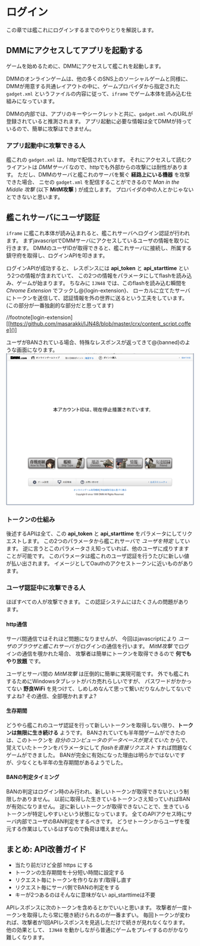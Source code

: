 # ログイン

この章では艦これにログインするまでのやりとりを解説します。

## DMMにアクセスしてアプリを起動する

ゲームを始めるために、DMMにアクセスして艦これを起動します。

DMMのオンラインゲームは、他の多くのSNS上のソーシャルゲームと同様に、
DMMが用意する共通レイアウトの中に、ゲームプロバイダから指定された `gadget.xml` というファイルの内容に従って、`iframe` でゲーム本体を読み込む仕組みになっています。

DMMの内部では、アプリのキーやシークレットと共に、`gadget.xml` へのURLが登録されていると推測されます。
アプリ起動に必要な情報は全てDMMが持っているので、簡単に攻撃はできません。

### アプリ起動中に攻撃できる人

艦これの `gadget.xml` は、httpで配信されています。
それにアクセスして読むクライアントは *DMMサーバ* なので、httpでも外部からの攻撃には耐性があります。
ただし、DMMのサーバと艦これのサーバを繋ぐ **経路上にいる機器** を攻撃できた場合、
ニセの `gadget.xml` を配信することができるので *Man in the Middle 攻撃* (以下 **MitM攻撃** ) が成立します。
プロバイダの中の人とかじゃないとできないと思います。

## 艦これサーバにユーザ認証

`iframe` に艦これ本体が読み込まれると、艦これサーバへログイン認証が行われます。
まずjavascriptでDMMサーバにアクセスしているユーザの情報を取りに行きます。
DMMのユーザIDが取得できると、艦これサーバに接続し、所属する鎮守府を取得し、ログインAPIを叩きます。

ログインAPIが成功すると、
レスポンスには **api_token** と **api_starttime** という2つの情報が含まれていて、
この2つの情報をパラメータにしてflashを読み込み、ゲームが始まります。
ちなみに `IJN48` では、このflashを読み込む瞬間を *Chrome Extension* でフックし@<fn>{login-extension}、
ローカルに立てたサーバにトークンを送信して、認証情報を外の世界に送るという工夫をしています。
(この部分が一番独創的な部分だと思ってます)

//footnote[login-extension][[https://github.com/masarakki/IJN48/blob/master/crx/content_script.coffee]()]

ユーザがBANされている場合、特殊なレスポンスが返ってきて@<img>{banned}のような画面になります。
![BAN画面](images/banned.png)

### トークンの仕組み

後述するAPIは全て、この **api_token** と **api_starttime** をパラメータにしてリクエストします。
この2つのパラメータから艦これサーバで *ユーザを特定* しています。
逆に言うとこのパラメータさえ知っていれば、他のユーザに成りすますことが可能です。
このパラメータは艦これのユーザ認証を行うたびに新しい値が払い出されます。
イメージとしてOauthのアクセストークンに近いものがあります。

### ユーザ認証中に攻撃できる人

ほぼすべての人が攻撃できます。
この認証システムにはたくさんの問題があります。

#### http通信

サーバ間通信ではそれほど問題になりませんが、
今回はjavascriptにより *ユーザのブラウザと艦これサーバ* がログインの通信を行います。
*MitM攻撃* でログインの通信を覗かれた場合、
攻撃者は簡単にトークンを取得できるので **何でもやり放題** です。

ユーザとサーバ間の *MitM攻撃* は圧倒的に簡単に実現可能です。
外でも艦これするためにWindowsタブレットがバカ売れらしいですが、
パスワードがかかってない **野良WiFi** を見つけて、しめしめなんて思って繋いだりなんかしてないですよね?
その通信、全部覗かれますよ?

#### 生存期間

どうやら艦これのユーザ認証を行って新しいトークンを取得しない限り、**トークンは無限に生き続ける** ようです。
BANされていても半年間ゲームができたのは、このトークンを *自分のコンピュータのデータベースが覚えていた* からで、覚えていたトークンをパラメータにして *flashを直接リクエスト* すれば問題なくゲームができました。
BANが完全に有効になった理由は明らかではないですが、少なくとも半年の生存期間があるようでした。

#### BANの判定タイミング

BANの判定はログイン時のみ行われ、新しいトークンが取得できないという制限しかありません。
以前に取得した生きているトークンさえ知っていればBANが有効になりません。
逆に新しいトークンが取得できないことで、生きているトークンが特定しやすいという状態になっています。
全てのAPIアクセス時にサーバ内部でユーザのBAN判定をするべきです。
どうせトークンからユーザを復元する作業はしているはずなので負荷は増えません。

## まとめ: API改善ガイド

- 当たり前だけど全部 https にする
- トークンの生存期間を十分短い時間に設定する
- リクエスト毎にトークンを作りなおす/取得し直す
- リクエスト毎にサーバ側でBANの判定をする
- キーが2つあるのはそんなに意味がない api_starttimeは不要

APIレスポンスに次のトークンを含めるとかでいいと思います。
攻撃者が一度トークンを取得したら常に覗き続けられるのが一番まずい。
毎回トークンが変われば、攻撃者が1回APIレスポンスを見逃しただけで続きが見れなくなります。
他の効果として、 `IJN48` を動かしながら普通にゲームをプレイするのがかなり難しくなります。
